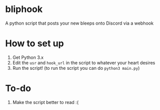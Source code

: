 # bliphook
A python script that posts your new bleeps onto Discord via a webhook
# How to set up
1. Get Python 3.x
2. Edit the `usr` and `hook_url` in the script to whatever your heart desires
3. Run the script! (to run the script you can do `python3 main.py`)
# To-do
1. Make the script better to read :(

